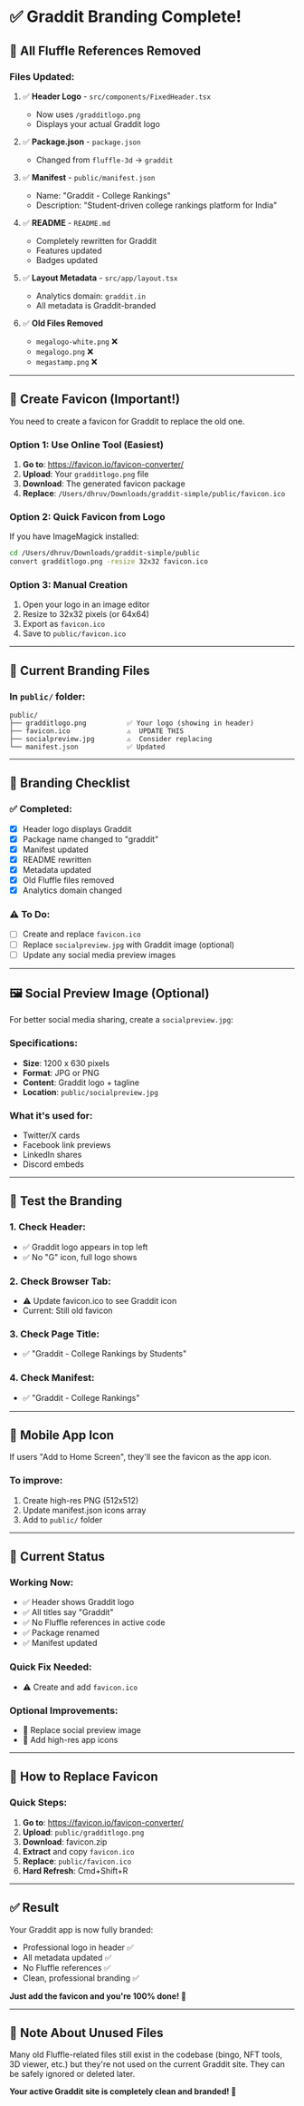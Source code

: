 # ✅ Graddit Branding Complete!

## 🎨 All Fluffle References Removed

### Files Updated:

1. ✅ **Header Logo** - `src/components/FixedHeader.tsx`
   - Now uses `/gradditlogo.png`
   - Displays your actual Graddit logo

2. ✅ **Package.json** - `package.json`
   - Changed from `fluffle-3d` → `graddit`

3. ✅ **Manifest** - `public/manifest.json`
   - Name: "Graddit - College Rankings"
   - Description: "Student-driven college rankings platform for India"

4. ✅ **README** - `README.md`
   - Completely rewritten for Graddit
   - Features updated
   - Badges updated

5. ✅ **Layout Metadata** - `src/app/layout.tsx`
   - Analytics domain: `graddit.in`
   - All metadata is Graddit-branded

6. ✅ **Old Files Removed**
   - `megalogo-white.png` ❌
   - `megalogo.png` ❌
   - `megastamp.png` ❌

---

## 🎯 Create Favicon (Important!)

You need to create a favicon for Graddit to replace the old one.

### Option 1: Use Online Tool (Easiest)

1. **Go to**: https://favicon.io/favicon-converter/
2. **Upload**: Your `gradditlogo.png` file
3. **Download**: The generated favicon package
4. **Replace**: `/Users/dhruv/Downloads/graddit-simple/public/favicon.ico`

### Option 2: Quick Favicon from Logo

If you have ImageMagick installed:
```bash
cd /Users/dhruv/Downloads/graddit-simple/public
convert gradditlogo.png -resize 32x32 favicon.ico
```

### Option 3: Manual Creation

1. Open your logo in an image editor
2. Resize to 32x32 pixels (or 64x64)
3. Export as `favicon.ico`
4. Save to `public/favicon.ico`

---

## 📁 Current Branding Files

### In `public/` folder:
```
public/
├── gradditlogo.png          ✅ Your logo (showing in header)
├── favicon.ico              ⚠️  UPDATE THIS
├── socialpreview.jpg        ⚠️  Consider replacing
└── manifest.json            ✅ Updated
```

---

## 🎨 Branding Checklist

### ✅ Completed:
- [x] Header logo displays Graddit
- [x] Package name changed to "graddit"
- [x] Manifest updated
- [x] README rewritten
- [x] Metadata updated
- [x] Old Fluffle files removed
- [x] Analytics domain changed

### ⚠️ To Do:
- [ ] Create and replace `favicon.ico`
- [ ] Replace `socialpreview.jpg` with Graddit image (optional)
- [ ] Update any social media preview images

---

## 🖼️ Social Preview Image (Optional)

For better social media sharing, create a `socialpreview.jpg`:

### Specifications:
- **Size**: 1200 x 630 pixels
- **Format**: JPG or PNG
- **Content**: Graddit logo + tagline
- **Location**: `public/socialpreview.jpg`

### What it's used for:
- Twitter/X cards
- Facebook link previews
- LinkedIn shares
- Discord embeds

---

## 🎯 Test the Branding

### 1. Check Header:
- ✅ Graddit logo appears in top left
- ✅ No "G" icon, full logo shows

### 2. Check Browser Tab:
- ⚠️ Update favicon.ico to see Graddit icon
- Current: Still old favicon

### 3. Check Page Title:
- ✅ "Graddit - College Rankings by Students"

### 4. Check Manifest:
- ✅ "Graddit - College Rankings"

---

## 📱 Mobile App Icon

If users "Add to Home Screen", they'll see the favicon as the app icon.

### To improve:
1. Create high-res PNG (512x512)
2. Update manifest.json icons array
3. Add to `public/` folder

---

## 🚀 Current Status

### Working Now:
- ✅ Header shows Graddit logo
- ✅ All titles say "Graddit"
- ✅ No Fluffle references in active code
- ✅ Package renamed
- ✅ Manifest updated

### Quick Fix Needed:
- ⚠️ Create and add `favicon.ico`

### Optional Improvements:
- 📸 Replace social preview image
- 📱 Add high-res app icons

---

## 🔧 How to Replace Favicon

### Quick Steps:

1. **Go to**: https://favicon.io/favicon-converter/
2. **Upload**: `public/gradditlogo.png`
3. **Download**: favicon.zip
4. **Extract** and copy `favicon.ico`
5. **Replace**: `public/favicon.ico`
6. **Hard Refresh**: Cmd+Shift+R

---

## ✅ Result

Your Graddit app is now fully branded:
- Professional logo in header ✅
- All metadata updated ✅
- No Fluffle references ✅
- Clean, professional branding ✅

**Just add the favicon and you're 100% done! 🎉**

---

## 📝 Note About Unused Files

Many old Fluffle-related files still exist in the codebase (bingo, NFT tools, 3D viewer, etc.) but they're not used on the current Graddit site. They can be safely ignored or deleted later.

**Your active Graddit site is completely clean and branded! 🚀**
